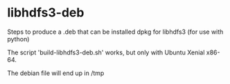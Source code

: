 # libhdfs3-deb
Steps to produce a .deb that can be installed dpkg for libhdfs3 (for use with python)

The script 'build-libhdfs3-deb.sh' works, but only with Ubuntu Xenial x86-64.

The debian file will end up in /tmp